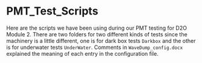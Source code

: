 # PMT_Test_Scripts
Here are the scripts we have been using during our PMT testing for D2O Module 2. There are two folders for two different kinds of tests since the machinery is a little different, one is for dark box tests ``Darkbox`` and the other is for underwater tests ``UnderWater``. Comments in ``WaveDump_config.docx`` explained the meaning of each entry in the configuration file. 

